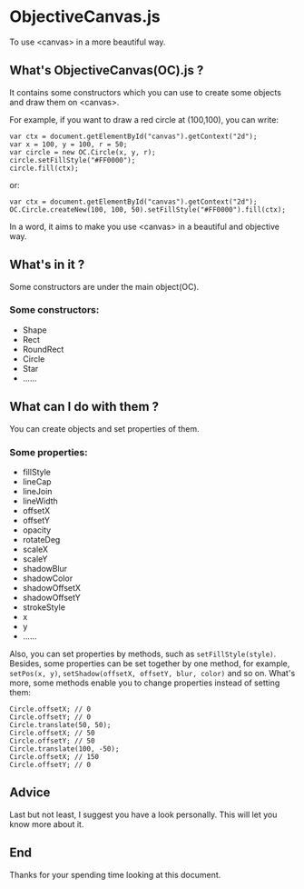 # ObjectiveCanvas.js
To use &lt;canvas&gt; in a more beautiful way.

## What's ObjectiveCanvas(OC).js ?
It contains some constructors which you can use to create some objects and draw them on &lt;canvas&gt;.

For example, if you want to draw a red circle at (100,100), you can write:
```
var ctx = document.getElementById("canvas").getContext("2d");
var x = 100, y = 100, r = 50;
var circle = new OC.Circle(x, y, r);
circle.setFillStyle("#FF0000");
circle.fill(ctx);
```
or:
```
var ctx = document.getElementById("canvas").getContext("2d");
OC.Circle.createNew(100, 100, 50).setFillStyle("#FF0000").fill(ctx);
```
In a word, it aims to make you use &lt;canvas&gt; in a beautiful and objective way. 

## What's in it ?
Some constructors are under the main object(OC).
### Some constructors:
* Shape
* Rect
* RoundRect
* Circle
* Star
* ......

## What can I do with them ?
You can create objects and set properties of them.
### Some properties:
* fillStyle
* lineCap
* lineJoin
* lineWidth
* offsetX
* offsetY
* opacity
* rotateDeg
* scaleX
* scaleY
* shadowBlur
* shadowColor
* shadowOffsetX
* shadowOffsetY
* strokeStyle
* x
* y
* ......

Also, you can set properties by methods, such as `setFillStyle(style)`. Besides, some properties can be set together by one method, for example, `setPos(x, y)`, `setShadow(offsetX, offsetY, blur, color)` and so on. What's more, some methods enable you to change properties instead of setting them:
```
Circle.offsetX; // 0
Circle.offsetY; // 0
Circle.translate(50, 50);
Circle.offsetX; // 50
Circle.offsetY; // 50
Circle.translate(100, -50);
Circle.offsetX; // 150
Circle.offsetY; // 0
```

## Advice
Last but not least, I suggest you have a look personally. This will let you know more about it.

## End
Thanks for your spending time looking at this document.
